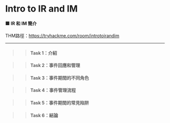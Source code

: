 # Intro to IR and IM

**🟦 IR 和 IM 簡介**

THM路徑：https://tryhackme.com/room/introtoirandim

---

>> #### Task 1：介紹

>> #### Task 2：事件回應和管理

>> #### Task 3：事件期間的不同角色

>> #### Task 4：事件管理流程

>> #### Task 5：事件期間的常見陷阱

>> #### Task 6：結論